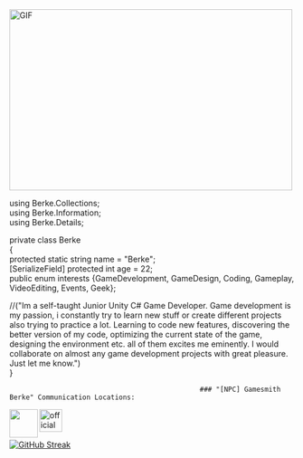 <img align="top" align ="middle" alt="GIF" src="https://i.giphy.com/media/YQGTMkgCZpOpdnNX5R/giphy.webp"  width="500" height="320" />

using Berke.Collections;    
using Berke.Information;     
using Berke.Details;

private class Berke                           
{                                                                           
  protected static string name = "Berke";                                   
  [SerializeField] protected int age = 22;                                    
  public enum interests {GameDevelopment, GameDesign, Coding, Gameplay, VideoEditing, Events, Geek};                         
  
  //("Im a self-taught Junior Unity C# Game Developer. Game development is my passion, i constantly try to learn new stuff or create different projects also trying to practice a lot. Learning to code new features, discovering the better version of my code, optimizing the current state of the game, designing the environment etc. all of them excites me eminently. 
 I would collaborate on almost any game development projects with great pleasure. Just let me know.")       
}
                                                   
                                                   ### "[NPC] Gamesmith Berke" Communication Locations: 
<a href="mailto:berkee.44@outlook.com" ><img width="50px" align="left" src="https://img.icons8.com/color/48/4a90e2/gmail.png"/>
<a href="https://www.linkedin.com/in/berke-konargöçer-6a034622b/"><img src="https://www.freepnglogos.com/uploads/official-linkedin-logo----17.png" width="40px" alt="official linkedin logo"/>

[![GitHub Streak](http://github-readme-streak-stats.herokuapp.com?user=Ciywi&theme=chartreuse-dark&hide_border=true&date_format=j%20M%5B%20Y%5D&currStreakNum=FF6C15&currStreakLabel=FF6C15&dates=43FFF9)](https://git.io/streak-stats)
<!---
Ciywi/Ciywi is a ✨ special ✨ repository because its `README.md` (this file) appears on your GitHub profile.
You can click the Preview link to take a look at your changes.
--->
